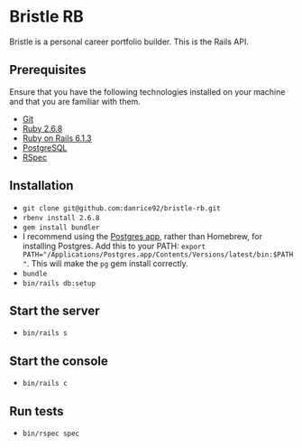 # Bristle RB

Bristle is a personal career portfolio builder. This is the Rails API.

## Prerequisites

Ensure that you have the following technologies installed on your machine and that you are familiar with them.

* [Git](https://git-scm.com/)
* [Ruby 2.6.8](https://www.ruby-lang.org/en/news/2021/07/07/ruby-2-6-8-released/)
* [Ruby on Rails 6.1.3](https://weblog.rubyonrails.org/2021/2/17/Rails-6-1-3-has-been-released/)
* [PostgreSQL](https://www.postgresql.org/)
* [RSpec](https://github.com/rspec/rspec-rails)

## Installation

* `git clone git@github.com:danrice92/bristle-rb.git`
* `rbenv install 2.6.8`
* `gem install bundler`
* I recommend using the [Postgres app](https://postgresapp.com/), rather than Homebrew, for installing Postgres. Add this to your PATH: `export PATH="/Applications/Postgres.app/Contents/Versions/latest/bin:$PATH"`. This will make the `pg` gem install correctly.
* `bundle`
* `bin/rails db:setup`

## Start the server

* `bin/rails s`

## Start the console

* `bin/rails c`

## Run tests

* `bin/rspec spec`
